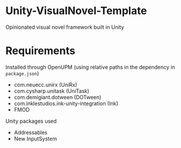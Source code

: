 # Unity-VisualNovel-Template
Opinionated visual novel framework built in Unity

# Requirements
Installed through OpenUPM (using relative paths in the dependency in `package.json`)

* com.neuecc.unirx (UniRx)
* com.cysharp.unitask (UniTask)
* com.demigiant.dotween (DOTween)
* com.inklestudios.ink-unity-integration (Ink)
* FMOD

Unity packages used
* Addressables
* New InputSystem
